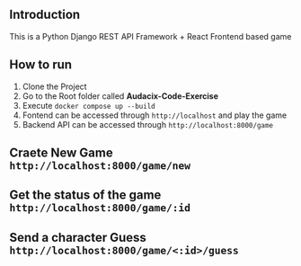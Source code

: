 
## Introduction

This is a Python Django REST API Framework + React Frontend based game

## How to run

1) Clone the Project
2) Go to the Root folder called **Audacix-Code-Exercise**
3) Execute `docker compose up --build `
4) Fontend can be accessed through `http://localhost` and play the game
5) Backend API can be accessed through `http://localhost:8000/game`

##  Craete New Game `http://localhost:8000/game/new` 
##  Get the status of the game `http://localhost:8000/game/:id`
##  Send a character Guess `http://localhost:8000/game/<:id>/guess`

